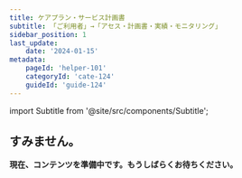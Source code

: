 ```yaml
---
title: ケアプラン・サービス計画書
subtitle: 「ご利用者」→「アセス・計画書・実績・モニタリング」
sidebar_position: 1
last_update: 
    date: '2024-01-15'
metadata:
    pageId: 'helper-101' 
    categoryId: 'cate-124'
    guideId: 'guide-124'
---
```


import Subtitle from '@site/src/components/Subtitle';

<Subtitle text={frontMatter.subtitle} />

## すみません。

**現在、コンテンツを準備中です。もうしばらくお待ちください。**